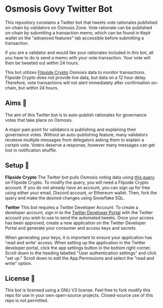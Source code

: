# Osmosis Govy Twitter Bot 
This repository constains a Twitter bot that tweets vote rationales published on-chain by validators on Osmosis Zone. Vote rationale can be published on-chain by submitting a transaction memo, which can be found in Keplr wallet on the "advanced features" tab accessible before submitting a transaction. 

If you are a validator and would like your rationales included in this bot, all you have to do is send a memo with your vote transaction. Your vote will then be tweeted out within 24 hours. 

This bot utilizes [Flipside Crypto](https://flipsidecrypto.xyz/) Osmosis data to monitor transactions. Flipside Crypto does not provide live data, but data on a 12 hour delay. Therefore, vote transactions will not alert immediately after confirmation on-chain, but within 24 hours. 

## Aims :dart: 
The aim of this Twitter bot is to auto-publish rationales for governance votes that take place on Osmosis. 

A major pain point for validators is publishing and explaining their governance votes. Without an auto-publishing feature, many validators receieve multiple messages from delegators asking them to explain a certain vote. Voters deserve a response, however many messages can get lost in notification shuffle. 

## Setup :construction:

**Flipside Crypto**
The Twitter bot pulls Osmosis voting data using [this query](https://app.flipsidecrypto.com/velocity/queries/a55642c5-f5a3-48af-bc89-862e506ae374) on Flipside Crypto. To modify the query, you will need a Flipside Crypto account. If you do not already have an account, you can sign up for free using either your email, Discord account, or Ethereum wallet. Then, fork the query and make the desired changes using Snowflake SQL. 

**Twitter**
This bot requires a Twitter Developer Account. To create a developer account, sign in to the [Twitter Developer Portal](https://developer.twitter.com/en/portal/projects-and-apps) with the Twitter account you wish to use to send the automated tweets. Once your access has been approved, create a new application on the Twitter Developer Portal and generate your consumer and access keys and secrets. 

When generating your keys, it is important to ensure your application has 'read and write' access. When setting up the application in the Twitter developer portal, click the app settings button in the bottom right corner. Scroll down to the heading labelled "User authentication settings" and click "set up." Scroll down to edit the App Permissions and select the "read and write" option. 

## License :checkered_flag:
This bot is licensed using a GNU V3 license. Feel free to fork modify this repo for use in your own open-source projects. Closed-source use of this repo is not permitted. 


